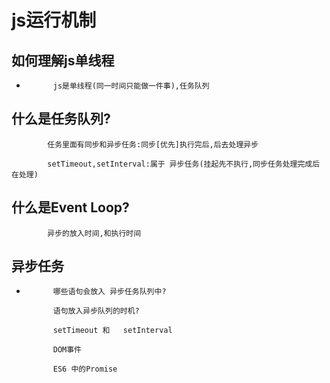 #   js运行机制

##      如何理解js单线程

*           js是单线程(同一时间只能做一件事),任务队列

##      什么是任务队列?
            任务里面有同步和异步任务:同步[优先]执行完后,后去处理异步
            
            setTimeout,setInterval:属于 异步任务(挂起先不执行,同步任务处理完成后在处理)

##      什么是Event Loop?

            异步的放入时间,和执行时间

##      异步任务
            
*           哪些语句会放入 异步任务队列中?
            
            语句放入异步队列的时机?

            setTimeout 和   setInterval

            DOM事件

            ES6 中的Promise